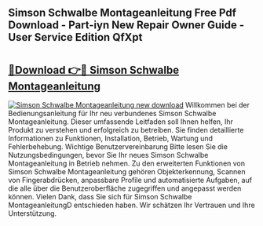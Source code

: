 ## Simson Schwalbe Montageanleitung Free Pdf Download - Part-iyn New Repair Owner Guide - User Service Edition QfXpt

# <h2><a href="http://df8jy9.blite.top/?on=Simson+Schwalbe+Montageanleitung">🔗Download 👉🔴 Simson Schwalbe Montageanleitung</a></h2>

[![Simson Schwalbe Montageanleitung new download](https://i.imgur.com/lujVjoI.png)](http://df8jy9.blite.top/?on=Simson+Schwalbe+Montageanleitung)
Willkommen bei der Bedienungsanleitung für Ihr neu verbundenes Simson Schwalbe Montageanleitung. Dieser umfassende Leitfaden soll Ihnen helfen, Ihr Produkt zu verstehen und erfolgreich zu betreiben. Sie finden detaillierte Informationen zu Funktionen, Installation, Betrieb, Wartung und Fehlerbehebung. Wichtige Benutzervereinbarung Bitte lesen Sie die Nutzungsbedingungen, bevor Sie Ihr neues Simson Schwalbe Montageanleitung in Betrieb nehmen. Zu den erweiterten Funktionen von Simson Schwalbe Montageanleitung gehören Objekterkennung, Scannen von Fingerabdrücken, anpassbare Profile und automatisierte Aufgaben, auf die alle über die Benutzeroberfläche zugegriffen und angepasst werden können. Vielen Dank, dass Sie sich für Simson Schwalbe MontageanleitungD entschieden haben. Wir schätzen Ihr Vertrauen und Ihre Unterstützung.

